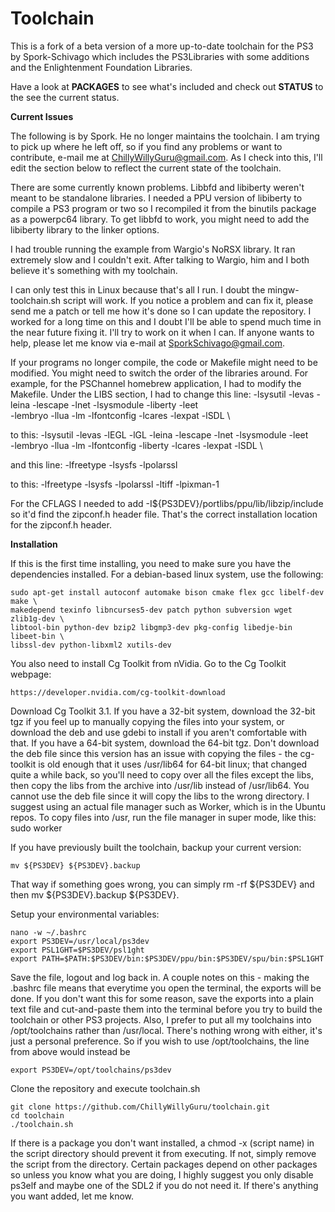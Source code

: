 Toolchain
=========

This is a fork of a beta version of a more up-to-date toolchain for the PS3 by Spork-Schivago which includes
the PS3Libraries with some additions and the Enlightenment Foundation Libraries.

Have a look at **PACKAGES** to see what's included and check out **STATUS** to the see the current status.

  **Current Issues**

  The following is by Spork. He no longer maintains the toolchain. I am trying to pick up where he left off,
  so if you find any problems or want to contribute, e-mail me at ChillyWillyGuru@gmail.com. As I check into
  this, I'll edit the section below to reflect the current state of the toolchain.

   There are some currently known problems.  Libbfd and libiberty weren't meant to be standalone libraries.  I needed
   a PPU version of libiberty to compile a PS3 program or two so I recompiled it from the binutils package as a
   powerpc64 library.  To get libbfd to work, you might need to add the libiberty library to the linker options.

   I had trouble running the example from Wargio's NoRSX library.  It ran extremely slow and I couldn't exit. After
   talking to Wargio, him and I both believe it's something with my toolchain.

   I can only test this in Linux because that's all I run.  I doubt the mingw-toolchain.sh script will work.  If you
   notice a problem and can fix it, please send me a patch or tell me how it's done so I can update the repository.
   I worked for a long time on this and I doubt I'll be able to spend much time in the near future fixing it.  I'll try
   to work on it when I can.  If anyone wants to help, please let me know via e-mail at SporkSchivago@gmail.com.

   If your programs no longer compile, the code or Makefile might need to be modified.  You might need to switch the
   order of the libraries around.  For example, for the PSChannel homebrew application, I had to modify the Makefile.
   Under the LIBS section, I had to change this line:
   -lsysutil -levas -leina -lescape -lnet -lsysmodule -liberty -leet \
   -lembryo -llua -lm -lfontconfig -lcares -lexpat -lSDL \

   to this:
   -lsysutil -levas -lEGL -lGL -leina -lescape -lnet -lsysmodule -leet \
   -lembryo -llua -lm -lfontconfig -liberty -lcares -lexpat -lSDL \

   and this line:
   -lfreetype -lsysfs -lpolarssl

   to this:
   -lfreetype -lsysfs -lpolarssl -ltiff -lpixman-1

   For the CFLAGS I needed to add -I${PS3DEV}/portlibs/ppu/lib/libzip/include so it'd find the zipconf.h header file.
   That's the correct installation location for the zipconf.h header.

  **Installation**

   If this is the first time installing, you need to make sure you have the dependencies installed.
   For a debian-based linux system, use the following:

    sudo apt-get install autoconf automake bison cmake flex gcc libelf-dev make \
    makedepend texinfo libncurses5-dev patch python subversion wget zlib1g-dev \
    libtool-bin python-dev bzip2 libgmp3-dev pkg-config libedje-bin libeet-bin \
    libssl-dev python-libxml2 xutils-dev

   You also need to install Cg Toolkit from nVidia. Go to the Cg Toolkit webpage:

    https://developer.nvidia.com/cg-toolkit-download
   Download Cg Toolkit 3.1. If you have a 32-bit system, download the 32-bit tgz if you feel up to manually
   copying the files into your system, or download the deb and use gdebi to install if you aren't comfortable
   with that. If you have a 64-bit system, download the 64-bit tgz. Don't download the deb file since this
   version has an issue with copying the files - the cg-toolkit is old enough that it uses /usr/lib64 for
   64-bit linux; that changed quite a while back, so you'll need to copy over all the files except the libs,
   then copy the libs from the archive into /usr/lib instead of /usr/lib64. You cannot use the deb file since
   it will copy the libs to the wrong directory. I suggest using an actual file manager such as Worker, which
   is in the Ubuntu repos. To copy files into /usr, run the file manager in super mode, like this:
    sudo worker

   If you have previously built the toolchain, backup your current version:

    mv ${PS3DEV} ${PS3DEV}.backup
   That way if something goes wrong, you can simply rm -rf ${PS3DEV} and then mv ${PS3DEV}.backup ${PS3DEV}.

   Setup your environmental variables:

    nano -w ~/.bashrc
    export PS3DEV=/usr/local/ps3dev
    export PSL1GHT=$PS3DEV/psl1ght
    export PATH=$PATH:$PS3DEV/bin:$PS3DEV/ppu/bin:$PS3DEV/spu/bin:$PSL1GHT
   Save the file, logout and log back in. A couple notes on this - making the .bashrc file means that everytime you
   open the terminal, the exports will be done. If you don't want this for some reason, save the exports into a plain
   text file and cut-and-paste them into the terminal before you try to build the toolchain or other PS3 projects.
   Also, I prefer to put all my toolchains into /opt/toolchains rather than /usr/local. There's nothing wrong with
   either, it's just a personal preference. So if you wish to use /opt/toolchains, the line from above would instead
   be

    export PS3DEV=/opt/toolchains/ps3dev

   Clone the repository and execute toolchain.sh

    git clone https://github.com/ChillyWillyGuru/toolchain.git
    cd toolchain
    ./toolchain.sh

  If there is a package you don't want installed, a chmod -x (script name) in the script directory should prevent it
  from executing.  If not, simply remove the script from the directory.  Certain packages depend on other packages
  so unless you know what you are doing, I highly suggest you only disable ps3elf and maybe one of the SDL2 if you
  do not need it.  If there's anything you want added, let me know.
